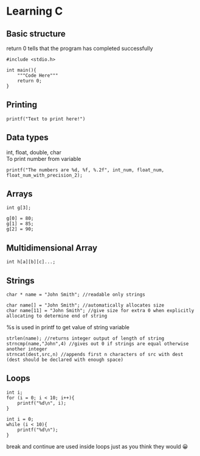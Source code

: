 # Learning C

## Basic structure
return 0 tells that the program has completed successfully
```
#include <stdio.h>

int main(){
    """Code Here"""
    return 0;
}
```

## Printing
```
printf("Text to print here!")
```

## Data types
int, float, double, char\
To print number from variable
```
printf("The numbers are %d, %f, %.2f", int_num, float_num, float_num_with_precision_2);
```

## Arrays
```
int g[3];

g[0] = 80;
g[1] = 85;
g[2] = 90;
```

## Multidimensional Array
```
int h[a][b][c]...;
```

## Strings
```
char * name = "John Smith"; //readable only strings

char name[] = "John Smith"; //automatically allocates size
char name[11] = "John Smith"; //give size for extra 0 when explicitly allocating to determine end of string
```
%s is used in printf to get value of string variable
```
strlen(name); //returns integer output of length of string
strncmp(name,"John",4) //gives out 0 if strings are equal otherwise another integer
strncat(dest,src,n) //appends first n characters of src with dest (dest should be declared with enough space)
```
## Loops
```
int i;
for (i = 0; i < 10; i++){
    printf("%d\n", i);
}
```
```
int i = 0;
while (i < 10){
    printf("%d\n");
}
```
break and continue are used inside loops just as you think they would :grinning:
